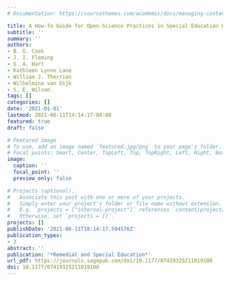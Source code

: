 ```yaml
---
# Documentation: https://sourcethemes.com/academic/docs/managing-content/

title: A How-To Guide for Open-Science Practices in Special Education Research
subtitle: ''
summary: ''
authors:
- B. G. Cook
- J. I. Fleming
- S. A. Hart
- Kathleen Lynne Lane
- William J. Therrien
- Wilhelmina van Dijk
- S. E. Wilson
tags: []
categories: []
date: '2021-01-01'
lastmod: 2021-06-11T14:14:17-04:00
featured: true
draft: false

# Featured image
# To use, add an image named `featured.jpg/png` to your page's folder.
# Focal points: Smart, Center, TopLeft, Top, TopRight, Left, Right, BottomLeft, Bottom, BottomRight.
image:
  caption: ''
  focal_point: ''
  preview_only: false

# Projects (optional).
#   Associate this post with one or more of your projects.
#   Simply enter your project's folder or file name without extension.
#   E.g. `projects = ["internal-project"]` references `content/project/deep-learning/index.md`.
#   Otherwise, set `projects = []`.
projects: []
publishDate: '2021-06-11T18:14:17.594576Z'
publication_types:
- 2
abstract: ''
publication: '*Remedial and Special Education*'
url_pdf: https://journals.sagepub.com/doi/10.1177/07419325211019100
doi: 10.1177/07419325211019100
---
```

